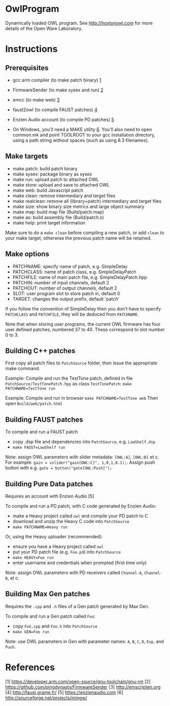 # OwlProgram
Dynamically loaded OWL program.
See http://hoxtonowl.com for more details of the Open Ware Laboratory.

# Instructions

## Prerequisites
* gcc arm compiler (to make patch binary) [1](#ref1)
* FirmwareSender (to make sysex and run) [2](#ref2)
* emcc (to make web) [3](#ref3)
* faust2owl (to compile FAUST patches) [4](#ref4)
* Enzien Audio account (to compile PD patches) [5](#ref5)

* On Windows, you'll need a MAKE utility [6](#ref6).  You'll also need to open common.mk and point TOOLROOT to your gcc installation directory, using a path string without spaces (such as using 8.3 filenames).

## Make targets
* make patch: build patch binary
* make sysex: package binary as sysex
* make run: upload patch to attached OWL
* make store: upload and save to attached OWL
* make web: build Javascript patch
* make clean: remove intermediary and target files
* make realclean: remove all (library+patch) intermediary and target files
* make size: show binary size metrics and large object summary
* make map: build map file (Build/patch.map)
* make as: build assembly file (Build/patch.s)
* make help: print target information

Make sure to do a `make clean` before compiling a new patch, or add `clean` to your make target, otherwise the previous patch name will be retained.

## Make options
* PATCHNAME: specify name of patch, e.g. SimpleDelay
* PATCHCLASS: name of patch class, e.g. SimpleDelayPatch
* PATCHFILE: name of main patch file, e.g. SimpleDelayPatch.hpp
* PATCHIN: number of input channels, default 2
* PATCHOUT: number of output channels, default 2
* SLOT: user program slot to store patch in, default 0
* TARGET: changes the output prefix, default 'patch'

If you follow the convention of SimpleDelay then you don't have to specify `PATCHCLASS` and `PATCHFILE`, they will be deduced from `PATCHNAME`.

Note that when storing user programs, the current OWL firmware has four user defined patches, numbered 37 to 40. These correspond to slot number 0 to 3.

## Building C++ patches
First copy all patch files to `PatchSource` folder, then issue the appropriate make command.

Example: Compile and run the TestTone patch, defined in file `PatchSource/TestTonePatch.hpp` as class `TestTonePatch`:
`make PATCHNAME=TestTone run`

Example: Compile and run in browser
`make PATCHNAME=TestTone web`
Then open `Build/web/patch.html`

## Building FAUST patches
To compile and run a FAUST patch
* copy .dsp file and dependencies into `PatchSource`, e.g. `LowShelf.dsp`
* `make FAUST=LowShelf run`

Note: assign OWL parameters with slider metadata: `[OWL:A]`, `[OWL:B]` et c. For example:
```gain = vslider("gain[OWL:C]", 1,0,1,0.1);```. Assign push button with e.g. ```gate = button("gate[OWL:Push]");```

## Building Pure Data patches
Requires an account with Enzien Audio [5]

To compile and run a PD patch, with C code generated by Enzien Audio:
* make a Heavy project called `owl` and compile your PD patch to C
* download and unzip the Heavy C code into `PatchSource`
* `make PATCHNAME=Heavy run`

Or, using the Heavy uploader (recommended):
* ensure you have a Heavy project called `owl`
* put your PD patch file (e.g. `Foo.pd`) into `PatchSource`
* `make HEAVY=Foo run`
* enter username and credentials when prompted (first time only)

Note: assign OWL parameters with PD receivers called `Channel-A`, `Channel-B`, et c.

## Building Max Gen patches
Requires the `.cpp` and `.h` files of a Gen patch generated by Max Gen.

To compile and run a Gen patch called `Foo`:
* copy `Foo.cpp` and `Foo.h` into `PatchSource`
* `make GEN=Foo run`

Note: use OWL parameters in Gen with parameter names: `A`, `B`, `C`, `D`, `Exp`, and `Push`.

# References
<a name="ref1">[1]</a> https://developer.arm.com/open-source/gnu-toolchain/gnu-rm
<a name="ref2">[2]</a> https://github.com/pingdynasty/FirmwareSender
<a name="ref3">[3]</a> http://emscripten.org
<a name="ref4">[4]</a> http://faust.grame.fr/
<a name="ref5">[5]</a> https://enzienaudio.com
<a name="ref6">[6]</a> http://sourceforge.net/projects/mingw/
